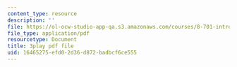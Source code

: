 ```yaml
---
content_type: resource
description: ''
file: https://ol-ocw-studio-app-qa.s3.amazonaws.com/courses/8-701-introduction-to-nuclear-and-particle-physics-fall-2020/16465275efd02d36d872badbcf6ce555_fdIJzQl60ys.pdf
file_type: application/pdf
resourcetype: Document
title: 3play pdf file
uid: 16465275-efd0-2d36-d872-badbcf6ce555
---
```

